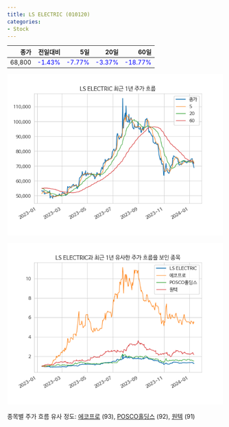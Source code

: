 ```yaml
---
title: LS ELECTRIC (010120)
categories:
- Stock
---
```


|종가|전일대비|5일|20일|60일|
|---:|-------:|--:|---:|---:|
|68,800|<span style="color: blue">-1.43%</span>|<span style="color: blue">-7.77%</span>|<span style="color: blue">-3.37%</span>|<span style="color: blue">-18.77%</span>|


<!-- more -->

![010120](/assets/images/stock/010120.png)

![010120](/assets/images/stock/010120_sim.png)

종목별 주가 흐름 유사 정도:
[에코프로](/stock/086520/) (93),
[POSCO홀딩스](/stock/005490/) (92),
[원텍](/stock/336570/) (91)